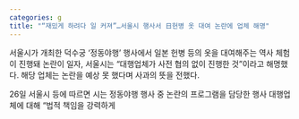 ```yaml
---
categories: g
title: "“재밌게 하려다 일 커져”…서울시 행사서 日헌병 옷 대여 논란에 업체 해명"
---
```

  서울시가 개최한 덕수궁 ‘정동야행’ 행사에서 일본 헌병 등의 옷을 대여해주는 역사 체험이 진행돼 논란이 일자, 서울시는 “대행업체가 사전 협의 없이 진행한 것”이라고 해명했다. 해당 업체는 논란을 예상 못 했다며 사과의 뜻을 전했다.
 
26일 서울시 등에 따르면 시는 정동야행 행사 중 논란의 프로그램을 담당한 행사 대행업체에 대해 “법적 책임을 강력하게 